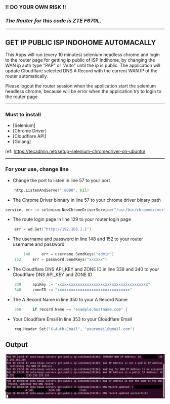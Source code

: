 ### !! DO YOUR OWN RISK !!
### _The Router for this code is ZTE F670L._

---
## GET IP PUBLIC ISP INDOHOME AUTOMACALLY
This Apps will run (every 10 minutes) selenium headless chrome and login to the router page for getting ip public of ISP Indihome, by changing the WAN ip auth type "PAP" or "Auto" until the ip is public. The application will update Cloudflare selected DNS A Record with the current WAN IP of the router automatically.

Please logout the router session when the application start the selenium headless chrome, because will be error when the application try to login to the router page.

---
### Must to install
- [Selenium] 
- [Chrome Driver]
- [Cloudflare API]
- [Golang]

ref: https://tecadmin.net/setup-selenium-chromedriver-on-ubuntu/

---

### For your use, change line
- Change the port to listen in line 57 to your port
```go
	http.ListenAndServe(":8080", nil)
```
- The Chrome Driver binnary in line 57 to your chrome driver binary path
```go
service, err := selenium.NewChromeDriverService("/usr/bin/chromedriver", 4444)
```
- The route login page in line 129 to your router login page
```go
	err = wd.Get("http://192.168.1.1")
```
- The username and password in line 148 and 152 to your router username and password
```go
        148 	err = username.SendKeys("admin")
	152 	err = password.SendKeys("xxxxxx")
```
- The Cloudflare DNS API_KEY and ZONE ID in line 339 and 340 to your Cloudflare DNS API_KEY and ZONE ID
```go
    339 	apiKey := "xxxxxxxxxxxxxxxxxxxxxxxxxxxxxxxxxxxxxxxx"
    340 	zoneID := "xxxxxxxxxxxxxxxxxxxxxxxxxxxxxxxx"
```
- The A Record Name in line 350 to your A Record Name
```go
    350 	if record.Name == "example.hostname.com" {
```
- Your Cloudflare Email in line 353 to your Cloudflare Email
```go
    req.Header.Set("X-Auth-Email", "youremail@gmail.com")
```

## Output
![alt text](img.png)
![alt text](img_1.png)
